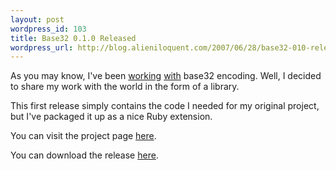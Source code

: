 ```yaml
---
layout: post
wordpress_id: 103
title: Base32 0.1.0 Released
wordpress_url: http://blog.alieniloquent.com/2007/06/28/base32-010-released/
---
```

As you may know, I've been [working][1] [with][2] base32 encoding. Well, I
decided to share my work with the world in the form of a library.

This first release simply contains the code I needed for my original project,
but I've packaged it up as a nice Ruby extension.

You can visit the project page [here][3].

You can download the release [here][4].

   [1]: http://blog.alieniloquent.com/2007/06/05/base32-encoded-freedom/

   [2]: http://blog.alieniloquent.com/2007/06/07/for-those-about-to-base32/

   [3]: http://rubyforge.org/projects/base32

   [4]: http://rubyforge.org/frs/?group_id=3938&release_id=12666

